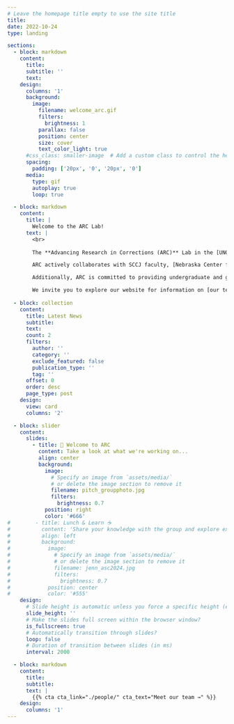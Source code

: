 ```yaml
---
# Leave the homepage title empty to use the site title
title:
date: 2022-10-24
type: landing

sections:
  - block: markdown
    content:
      title:
      subtitle: ''
      text:
    design:
      columns: '1'
      background:
        image: 
          filename: welcome_arc.gif
          filters:
            brightness: 1
          parallax: false
          position: center
          size: cover
          text_color_light: true
      #css_class: smaller-image  # Add a custom class to control the height
      spacing:
        padding: ['20px', '0', '20px', '0']
      media:
        type: gif
        autoplay: true
        loop: true

  - block: markdown
    content:
      title: |
        Welcome to the ARC Lab!
      text: |
        <br>
        
        The **Advancing Research in Corrections (ARC)** Lab in the [UNO School of Criminology and Criminal Justice](https://www.unomaha.edu/college-of-public-affairs-and-community-service/criminology-and-criminal-justice/index.php) is a collaborative effort dedicated to advancing knowledge and understanding in the fields of institutional corrections, community corrections, and reentry. By leveraging criminological theory alongside rigorous research, assessment, and evaluation, we aim to improve correctional policies, enhance public and institutional safety, and support the successful reintegration of incarcerated individuals into society, ultimately fostering more effective, fair, and transparent correctional systems. 

        ARC actively collaborates with SCCJ faculty, [Nebraska Center for Justice Research (NCJR)](https://www.unomaha.edu/college-of-public-affairs-and-community-service/nebraska-center-for-justice-research/index.php) and [Juvenile Justice Institute (JJI)](https://www.unomaha.edu/college-of-public-affairs-and-community-service/juvenile-justice-institute/index.php) staff, community partners, and state and federal agencies to bridge the gap between research and practice. Our partnerships foster a multidisciplinary approach, allowing for the creation of evidence-based solutions that improve both institutional and community outcomes for state and federal departments and individuals in the justice system.

        Additionally, ARC is committed to providing undergraduate and graduate students with hands-on training in data-driven research, specialized skills essential for understanding corrections and reentry, and valuable networking opportunities that enhance their academic and professional development. By engaging in real-world research and evaluation projects, students are equipped to contribute meaningfully to the field while shaping future policies and practices in institutional and community corrections.

        We invite you to explore our website for information on [our team](https://arcorrectionslab.org/people/), the [latest news](https://arcorrectionslab.org/post/) and information on our [current projects](https://arcorrectionslab.org/projects/), [recent publications](https://arcorrectionslab.org/publication/), and more.
  
  - block: collection
    content:
      title: Latest News
      subtitle:
      text:
      count: 2
      filters:
        author: ''
        category: ''
        exclude_featured: false
        publication_type: ''
        tag: ''
      offset: 0
      order: desc
      page_type: post
    design:
      view: card
      columns: '2'

  - block: slider
    content:
      slides:
        - title: 👋 Welcome to ARC
          content: Take a look at what we're working on...
          align: center
          background:
            image:
              # Specify an image from `assets/media/`
              # or delete the image section to remove it
              filename: pitch_groupphoto.jpg
              filters:
                brightness: 0.7
            position: right
            color: '#666'
#        - title: Lunch & Learn ☕️
#          content: 'Share your knowledge with the group and explore exciting new topics together!'
#          align: left
#          background:
#            image:
#              # Specify an image from `assets/media/`
#              # or delete the image section to remove it
#              filename: jenn_asc2024.jpg
#              filters:
#                brightness: 0.7
#            position: center
#            color: '#555'
    design:
      # Slide height is automatic unless you force a specific height (e.g. '400px')
      slide_height: ''
      # Make the slides full screen within the browser window?
      is_fullscreen: true
      # Automatically transition through slides?
      loop: false
      # Duration of transition between slides (in ms)
      interval: 2000

  - block: markdown
    content:
      title:
      subtitle:
      text: |
        {{% cta cta_link="./people/" cta_text="Meet our team →" %}}
    design:
      columns: '1'
---
```

